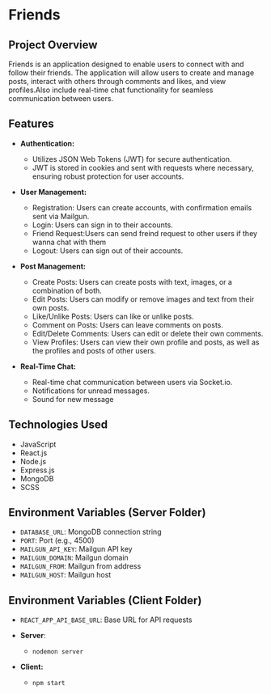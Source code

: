 # Friends

## Project Overview

Friends is an application designed to enable users to connect with and follow their friends. The application will allow users to create and manage posts, interact with others through comments and likes, and view profiles.Also include real-time chat functionality for seamless communication between users.

## Features

- **Authentication:**
  - Utilizes JSON Web Tokens (JWT) for secure authentication.
  - JWT is stored in cookies and sent with requests where necessary, ensuring   robust protection for user accounts.
  
- **User Management:**

  - Registration: Users can create accounts, with confirmation emails sent via Mailgun.
  - Login: Users can sign in to their accounts.
  - Friend Request:Users can send freind request to other users if they wanna chat with them
  - Logout: Users can sign out of their accounts.

- **Post Management:**

  - Create Posts: Users can create posts with text, images, or a combination of both.
  - Edit Posts: Users can modify or remove images and text from their own posts.
  - Like/Unlike Posts: Users can like or unlike posts.
  - Comment on Posts: Users can leave comments on posts.
  - Edit/Delete Comments: Users can edit or delete their own comments.
  - View Profiles: Users can view their own profile and posts, as well as the profiles and posts of other users.

- **Real-Time Chat:**

  - Real-time chat communication between users via Socket.io.
  - Notifications for unread messages.
  - Sound for new message

## Technologies Used

- JavaScript
- React.js
- Node.js
- Express.js
- MongoDB
- SCSS

## Environment Variables (Server Folder)

- `DATABASE_URL`: MongoDB connection string  
- `PORT`: Port (e.g., 4500)
- `MAILGUN_API_KEY`: Mailgun API key
- `MAILGUN_DOMAIN`: Mailgun domain
- `MAILGUN_FROM`: Mailgun from address
- `MAILGUN_HOST`: Mailgun host

## Environment Variables (Client Folder)

- `REACT_APP_API_BASE_URL`: Base URL for API requests

- **Server**:
  - `nodemon server`
- **Client:**
  - `npm start`
